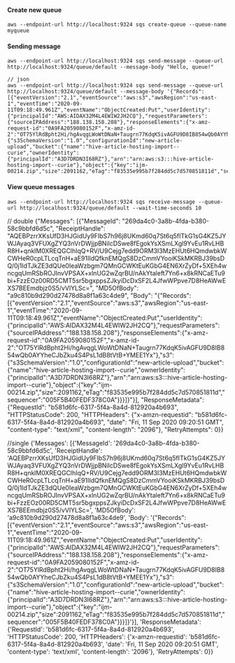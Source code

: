 #### Create new queue
```
aws --endpoint-url http://localhost:9324 sqs create-queue --queue-name myqueue
```

#### Sending message
```
aws --endpoint-url http://localhost:9324 sqs send-message --queue-url http://localhost:9324/queue/default --message-body "Hello, queue!"

// json
aws --endpoint-url http://localhost:9324 sqs send-message --queue-url http://localhost:9324/queue/default --message-body '{"Records":[{"eventVersion":"2.1","eventSource":"aws:s3","awsRegion":"us-east-1","eventTime":"2020-09-11T09:18:49.961Z","eventName":"ObjectCreated:Put","userIdentity":{"principalId":"AWS:AIDAX32M4L4EWIW2JH2CQ"},"requestParameters":{"sourceIPAddress":"188.138.158.208"},"responseElements":{"x-amz-request-id":"0A9FA2059080152F","x-amz-id-2":"OT75YlRdBpht2Hi/hgAvqgLWoWtDNaN+Taugrn77KdqK5ivAGFU9D8IB854wQb0AYYheCJbZku4S4PsL1dB8tVtB+YMEE1Yx"},"s3":{"s3SchemaVersion":"1.0","configurationId":"new-article-upload","bucket":{"name":"hive-article-hosting-import--curie","ownerIdentity":{"principalId":"A3D7DRDN3I68RZ"},"arn":"arn:aws:s3:::hive-article-hosting-import--curie"},"object":{"key":"ijm-00214.zip","size":2091162,"eTag":"f83535e995b7f284dd5c7d570851811d","sequencer":"005F5B40FEDF378C0A"}}}]}'
```

#### View queue messages
```
aws --endpoint-url http://localhost:9324 sqs receive-message --queue-url http://localhost:9324/queue/default --wait-time-seconds 10
```


// double
{"Messages": [{"MessageId": "269da4c0-3a8b-4fda-b380-58c9bbfd6d5c", "ReceiptHandle": "AQEBPzrrXKsUfD3HJGidUy9FIbS7h96j8UKmd60q7St6q5fITkG1sG4KZ5JYWJAyaq3VFUXgZYQ3nVrDWjjpBNilcDSwe8fEgokYsXSmLXgl9YvEu1RvLHBR8H+qnklM0XREQGClhIqQ+RV/U9Cejg7edd9ORM3I3MzEHUt6HQmdwbkWCWHeR0cpLTLcqTnH+aE91IIdQfknEMQgS8DzCmmVYooiKSkMKRBJ39bsDQ/0j1IdTJkZE3dQUe0IeaWzbgm7QMnGCWKtEuKGbG4EN6XrZyDf+5XEh4wncgqUmRSbROJInvVPSAX+xlnUG2wZqrBU/nAkYtaleft7Yn6+x8kRNCaETu9bi+FzzEOz00RD5CMT5sr5bgxppsZJkyiDcDxSF2L4JfwWPpve7D8HeAWwEXS7BEEmdbjz0S5/vVlYLSc=", "MD5OfBody": "a9c810b9d290d27478d8a8f1a63c4de9", "Body": "{"Records":[{"eventVersion":"2.1","eventSource":"aws:s3","awsRegion":"us-east-1","eventTime":"2020-09-11T09:18:49.961Z","eventName":"ObjectCreated:Put","userIdentity":{"principalId":"AWS:AIDAX32M4L4EWIW2JH2CQ"},"requestParameters":{"sourceIPAddress":"188.138.158.208"},"responseElements":{"x-amz-request-id":"0A9FA2059080152F","x-amz-id-2":"OT75YlRdBpht2Hi/hgAvqgLWoWtDNaN+Taugrn77KdqK5ivAGFU9D8IB854wQb0AYYheCJbZku4S4PsL1dB8tVtB+YMEE1Yx"},"s3":{"s3SchemaVersion":"1.0","configurationId":"new-article-upload","bucket":{"name":"hive-article-hosting-import--curie","ownerIdentity":{"principalId":"A3D7DRDN3I68RZ"},"arn":"arn:aws:s3:::hive-article-hosting-import--curie"},"object":{"key":"ijm-00214.zip","size":2091162,"eTag":"f83535e995b7f284dd5c7d570851811d","sequencer":"005F5B40FEDF378C0A"}}}]}"}], "ResponseMetadata": {"RequestId": "b581d6fc-6317-5f4a-8a4d-812920a4b693", "HTTPStatusCode": 200, "HTTPHeaders": {"x-amzn-requestid": "b581d6fc-6317-5f4a-8a4d-812920a4b693", "date": "Fri, 11 Sep 2020 09:20:51 GMT", "content-type": "text/xml", "content-length": "2096"}, "RetryAttempts": 0}}

//single
{'Messages': [{'MessageId': '269da4c0-3a8b-4fda-b380-58c9bbfd6d5c', 'ReceiptHandle': 'AQEBPzrrXKsUfD3HJGidUy9FIbS7h96j8UKmd60q7St6q5fITkG1sG4KZ5JYWJAyaq3VFUXgZYQ3nVrDWjjpBNilcDSwe8fEgokYsXSmLXgl9YvEu1RvLHBR8H+qnklM0XREQGClhIqQ+RV/U9Cejg7edd9ORM3I3MzEHUt6HQmdwbkWCWHeR0cpLTLcqTnH+aE91IIdQfknEMQgS8DzCmmVYooiKSkMKRBJ39bsDQ/0j1IdTJkZE3dQUe0IeaWzbgm7QMnGCWKtEuKGbG4EN6XrZyDf+5XEh4wncgqUmRSbROJInvVPSAX+xlnUG2wZqrBU/nAkYtaleft7Yn6+x8kRNCaETu9bi+FzzEOz00RD5CMT5sr5bgxppsZJkyiDcDxSF2L4JfwWPpve7D8HeAWwEXS7BEEmdbjz0S5/vVlYLSc=', 'MD5OfBody': 'a9c810b9d290d27478d8a8f1a63c4de9', 'Body': '{"Records":[{"eventVersion":"2.1","eventSource":"aws:s3","awsRegion":"us-east-1","eventTime":"2020-09-11T09:18:49.961Z","eventName":"ObjectCreated:Put","userIdentity":{"principalId":"AWS:AIDAX32M4L4EWIW2JH2CQ"},"requestParameters":{"sourceIPAddress":"188.138.158.208"},"responseElements":{"x-amz-request-id":"0A9FA2059080152F","x-amz-id-2":"OT75YlRdBpht2Hi/hgAvqgLWoWtDNaN+Taugrn77KdqK5ivAGFU9D8IB854wQb0AYYheCJbZku4S4PsL1dB8tVtB+YMEE1Yx"},"s3":{"s3SchemaVersion":"1.0","configurationId":"new-article-upload","bucket":{"name":"hive-article-hosting-import--curie","ownerIdentity":{"principalId":"A3D7DRDN3I68RZ"},"arn":"arn:aws:s3:::hive-article-hosting-import--curie"},"object":{"key":"ijm-00214.zip","size":2091162,"eTag":"f83535e995b7f284dd5c7d570851811d","sequencer":"005F5B40FEDF378C0A"}}}]}'}], 'ResponseMetadata': {'RequestId': 'b581d6fc-6317-5f4a-8a4d-812920a4b693', 'HTTPStatusCode': 200, 'HTTPHeaders': {'x-amzn-requestid': 'b581d6fc-6317-5f4a-8a4d-812920a4b693', 'date': 'Fri, 11 Sep 2020 09:20:51 GMT', 'content-type': 'text/xml', 'content-length': '2096'}, 'RetryAttempts': 0}}

